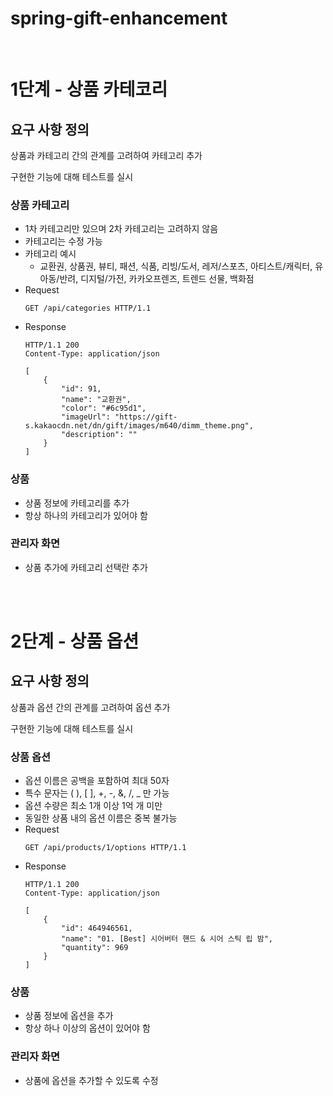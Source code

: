 # spring-gift-enhancement

<br/>

# 1단계 - 상품 카테코리

## 요구 사항 정의

상품과 카테고리 간의 관계를 고려하여 카테고리 추가

구현한 기능에 대해 테스트를 실시

### 상품 카테고리
- 1차 카테고리만 있으며 2차 카테고리는 고려하지 않음
- 카테고리는 수정 가능
- 카테고리 예시
    - 교환권, 상품권, 뷰티, 패션, 식품, 리빙/도서, 레저/스포츠, 아티스트/캐릭터, 유아동/반려, 디지털/가전, 카카오프렌즈, 트렌드 선물, 백화점
- Request
    ```
    GET /api/categories HTTP/1.1
    ```
- Response
    ```
    HTTP/1.1 200
    Content-Type: application/json

    [
        {
            "id": 91,
            "name": "교환권",
            "color": "#6c95d1",
            "imageUrl": "https://gift-s.kakaocdn.net/dn/gift/images/m640/dimm_theme.png",
            "description": ""
        }
    ]
    ```

### 상품
- 상품 정보에 카테고리를 추가
- 항상 하나의 카테고리가 있어야 함

### 관리자 화면
- 상품 추가에 카테고리 선택란 추가

<br/>
<br/>

# 2단계 - 상품 옵션

## 요구 사항 정의

상품과 옵션 간의 관계를 고려하여 옵션 추가

구현한 기능에 대해 테스트를 실시

### 상품 옵션
- 옵션 이름은 공백을 포함하여 최대 50자
- 특수 문자는 ( ), [ ], +, -, &, /, _ 만 가능
- 옵션 수량은 최소 1개 이상 1억 개 미만
- 동일한 상품 내의 옵션 이름은 중복 불가능
- Request
    ```
    GET /api/products/1/options HTTP/1.1
    ```
- Response
    ```
    HTTP/1.1 200
    Content-Type: application/json

    [
        {
            "id": 464946561,
            "name": "01. [Best] 시어버터 핸드 & 시어 스틱 립 밤",
            "quantity": 969
        }
    ]
    ```

### 상품
- 상품 정보에 옵션을 추가
- 항상 하나 이상의 옵션이 있어야 함

### 관리자 화면
- 상품에 옵션을 추가할 수 있도록 수정